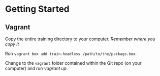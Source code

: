 # Getting Started 

## Vagrant

Copy the entire training directory to your computer. *Remember where you copy it*

Run `vagrant box add train-headless /path/to/the/package.box`.

Change to the `vagrant` folder contained within the Git repo (on your computer) and run *vagrant up*.
